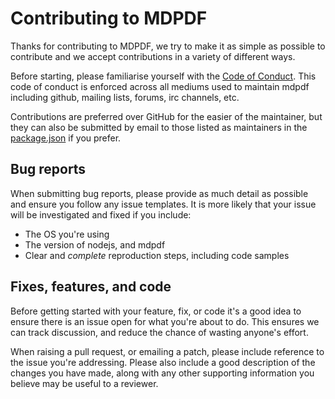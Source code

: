 # Contributing to MDPDF

Thanks for contributing to MDPDF, we try to make it as simple as possible to contribute and we accept contributions in a variety of different ways.

Before starting, please familiarise yourself with the [Code of Conduct](./CODE_OF_CONDUCT.md). This code of conduct is enforced across all mediums used to maintain mdpdf including github, mailing lists, forums, irc channels, etc.

Contributions are preferred over GitHub for the easier of the maintainer, but they can also be submitted by email to those listed as maintainers in the [package.json](./package.json) if you prefer.

## Bug reports

When submitting bug reports, please provide as much detail as possible and ensure you follow any issue templates. It is more likely that your issue will be investigated and fixed if you include:

* The OS you're using
* The version of nodejs, and mdpdf
* Clear and _complete_ reproduction steps, including code samples

## Fixes, features, and code

Before getting started with your feature, fix, or code it's a good idea to ensure there is an issue open for what you're about to do. This ensures we can track discussion, and reduce the chance of wasting anyone's effort.

When raising a pull request, or emailing a patch, please include reference to the issue you're addressing. Please also include a good description of the changes you have made, along with any other supporting information you believe may be useful to a reviewer.

